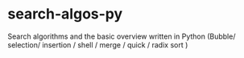 # search-algos-py
Search algorithms and the basic overview written in Python (Bubble/ selection/ insertion / shell / merge / quick / radix sort )
